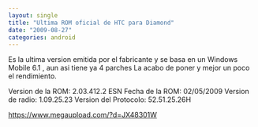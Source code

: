 ```yaml
---
layout: single
title: "Ultima ROM oficial de HTC para Diamond"
date: "2009-08-27"
categories: android
---
```


Es la ultima version emitida por el fabricante y se basa en un Windows Mobile 6.1 , aun asi tiene ya 4 parches La acabo de poner y mejor un poco el rendimiento.

Version de la ROM: 2.03.412.2 ESN Fecha de la ROM: 02/05/2009 Version de radio: 1.09.25.23 Version del Protocolo: 52.51.25.26H

https://www.megaupload.com/?d=JX48301W
